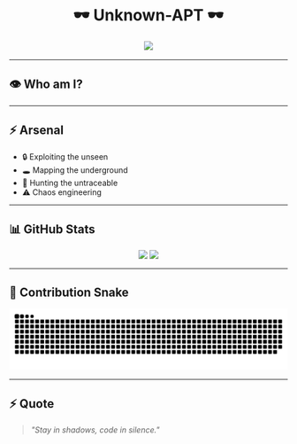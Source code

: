 <h1 align="center">🕶️ Unknown-APT 🕶️</h1>
<p align="center">
  <img src="https://media.giphy.com/media/h408T6Y5GfmXBKW62l/giphy.gif" width="250"/>
</p>

---

## 👁️ Who am I?




---

## ⚡️ Arsenal
- 🔒 Exploiting the unseen
- 🕳️ Mapping the underground
- 🎯 Hunting the untraceable
- ⚠️ Chaos engineering

---

## 📊 GitHub Stats
<p align="center">
  <img src="https://github-readme-stats.vercel.app/api?username=Unknown-APT&show_icons=true&theme=tokyonight&hide_border=true" />
  <img src="https://github-readme-stats.vercel.app/api/top-langs/?username=Unknown-APT&layout=compact&theme=tokyonight&hide_border=true" />
</p>

---

## 🐍 Contribution Snake
<p align="center">
  <img src="https://raw.githubusercontent.com/Platane/snk/output/github-contribution-grid-snake-dark.svg" alt="snake"/>
</p>

---

## ⚡️ Quote
> *"Stay in shadows, code in silence."*
